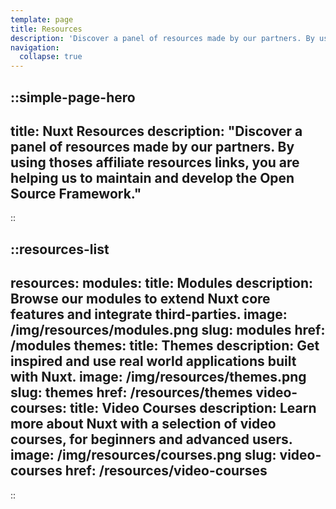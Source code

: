 ```yaml
---
template: page
title: Resources
description: 'Discover a panel of resources made by our partners. By using thoses affiliate resources links, you are helping us to maintain and develop the Nuxt Framework.'
navigation:
  collapse: true
---
```


::simple-page-hero
---
title: Nuxt Resources
description: "Discover a panel of resources made by our partners. By using thoses affiliate resources links, you are helping us to maintain and develop the Open Source Framework."
---
::

::resources-list
---
resources:
  modules:
    title: Modules
    description: Browse our modules to extend Nuxt core features and integrate third-parties.
    image: /img/resources/modules.png
    slug: modules
    href: /modules
  themes:
    title: Themes
    description: Get inspired and use real world applications built with Nuxt.
    image: /img/resources/themes.png
    slug: themes
    href: /resources/themes
  video-courses:
    title: Video Courses
    description: Learn more about Nuxt with a selection of video courses, for beginners and advanced users.
    image: /img/resources/courses.png
    slug: video-courses
    href: /resources/video-courses
---
::
